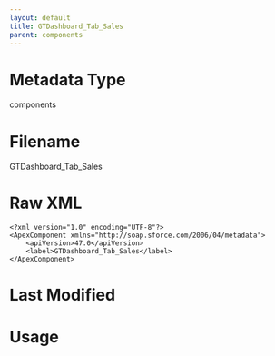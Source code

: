```yaml
---
layout: default
title: GTDashboard_Tab_Sales
parent: components
---
```

# Metadata Type
components


# Filename 
GTDashboard_Tab_Sales


# Raw XML
```
<?xml version="1.0" encoding="UTF-8"?>
<ApexComponent xmlns="http://soap.sforce.com/2006/04/metadata">
    <apiVersion>47.0</apiVersion>
    <label>GTDashboard_Tab_Sales</label>
</ApexComponent>
```


# Last Modified


# Usage
